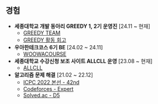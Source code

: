 ## 경험

- **세종대학교 개발 동아리 GREEDY 1, 2기 운영진** [24.11 ~ 현재]
  - [GREEDY TEAM](https://github.com/greedy-team)
  - [GREEDY 활동 회고](https://3juhwan.tistory.com/53)
- **우아한테크코스 6기 BE** [24.02 ~ 24.11]
  - [WOOWACOURSE](https://www.woowacourse.io/)
- **세종대학교 수강신청 보조 사이트 ALLCLL 운영** [23.08 ~ 현재]
  - [ALLCLL](http://allcll.kr/)
- **알고리즘 문제 해결** [21.02 ~ 22.12]
  - [ICPC 2022 본선 - 42nd](http://static.icpckorea.net/20221119/scoreboard/)
  - [Codeforces - Expert](https://codeforces.com/profile/3juhwan)
  - [Solved.ac - D5](https://solved.ac/profile/3juhwan)
